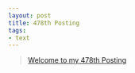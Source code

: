 ```yaml
---
layout: post
title: 478th Posting
tags: 
- text
---
```


> [Welcome to my 478th Posting](https://janghan-kor.tistory.com/1788)
